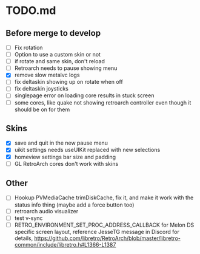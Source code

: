 # TODO.md

## Before merge to develop

- [ ] Fix rotation
- [ ] Option to use a custom skin or not
- [ ] if rotate and same skin, don't reload
- [ ] Retroarch needs to pause showing menu
- [X] remove slow metalvc logs
- [ ] fix deltaskin showing up on rotate when off
- [ ] fix deltaskin joysticks
- [ ] singlepage error on loading core results in stuck screen
- [ ] some cores, like quake not showing retroarch controller even though it should be on for them

## Skins

- [X] save and quit in the new pause menu
- [X] uikit settings needs useUIKit replaced with new selections
- [X] homeview settings bar size and padding
- [ ] GL RetroArch cores don't work with skins

## Other

- [ ] Hookup PVMediaCache trimDiskCache, fix it, and make it work with the status info thing (maybe add a force button too)
- [ ] retroarch audio visualizer
- [ ] test v-sync
- [ ] RETRO_ENVIRONMENT_SET_PROC_ADDRESS_CALLBACK for Melon DS specific screen layout, reference JesseTG message in Discord for details, https://github.com/libretro/RetroArch/blob/master/libretro-common/include/libretro.h#L1366-L1387
